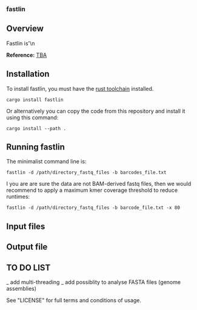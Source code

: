 ### fastlin

## Overview

Fastlin is'\n

__Reference:__ <a href="">TBA</a>

## Installation
To install fastlin, you must have the [rust toolchain](https://www.rust-lang.org/tools/install) installed.
```
cargo install fastlin
```
Or alternatively you can copy the code from this repository and install it using this command:
```
cargo install --path .
```

## Running fastlin
The minimalist command line is:
```
fastlin -d /path/directory_fastq_files -b barcodes_file.txt
```
I you are are sure the data are not BAM-derived fastq files, then we would recommend to apply a maximum kmer coverage threshold to reduce runtimes: 
```
fastlin -d /path/directory_fastq_files -b barcode_file.txt -x 80
```

## Input files



## Output file



## TO DO LIST
   _ add multi-threading
   _ add possiblity to analyse FASTA files (genome assemblies)



See "LICENSE" for full terms and conditions of usage.
